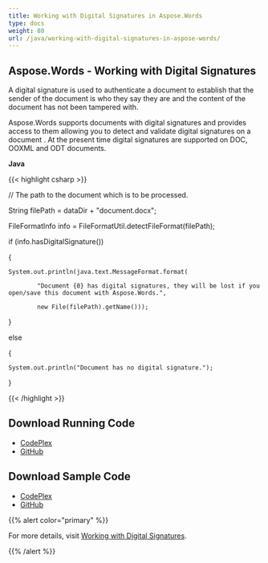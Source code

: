 ```yaml
---
title: Working with Digital Signatures in Aspose.Words
type: docs
weight: 80
url: /java/working-with-digital-signatures-in-aspose-words/
---
```


## **Aspose.Words - Working with Digital Signatures**
A digital signature is used to authenticate a document to establish that the sender of the document is who they say they are and the content of the document has not been tampered with.

Aspose.Words supports documents with digital signatures and provides access to them allowing you to detect and validate digital signatures on a document . At the present time digital signatures are supported on DOC, OOXML and ODT documents.

**Java**

{{< highlight csharp >}}

 // The path to the document which is to be processed.

String filePath = dataDir + "document.docx";

FileFormatInfo info = FileFormatUtil.detectFileFormat(filePath);

if (info.hasDigitalSignature())

{

    System.out.println(java.text.MessageFormat.format(

            "Document {0} has digital signatures, they will be lost if you open/save this document with Aspose.Words.",

            new File(filePath).getName()));

}

else

{

	System.out.println("Document has no digital signature.");

}

{{< /highlight >}}
## **Download Running Code**
- [CodePlex](https://aspose-wordsjavadocx4j.codeplex.com/releases/view/618874)
- [GitHub](https://github.com/aspose-words/Aspose.Words-for-Java/releases/tag/Aspose.Words_Java_for_Docx4j-v1.0.0)
## **Download Sample Code**
- [CodePlex](https://aspose-wordsjavadocx4j.codeplex.com/SourceControl/latest#src/main/java/com/aspose/words/examples/asposefeatures/loadingsavingandconverting/digitalsignature/AsposeDigitalSignatures.java)
- [GitHub](https://github.com/aspose-words/Aspose.Words-for-Java/tree/master/Plugins/Aspose.Words-for-Java_for_Docx4j/src/main/java/com/aspose/words/examples/asposefeatures/loadingsavingandconverting/digitalsignature/AsposeDigitalSignatures.java)

{{% alert color="primary" %}} 

For more details, visit [Working with Digital Signatures](/words/java/working-with-digital-signatures/).

{{% /alert %}}
